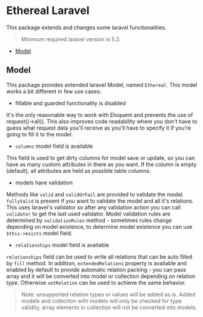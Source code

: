 # Ethereal Laravel

This package extends and changes some laravel functionalities.

> Minimum required laravel version is 5.3.
 
- [Model](#model)
 
## Model

This package provides extended laravel Model, named `Ethereal`. This model works a bit different in few use cases:

- fillable and guarded functionality is disabled

It's the only reasonable way to work with Eloquent and prevents the use of request()->all(). This also improves code readability where you don't have to guess what request 
data you'll receive as you'll have to specify it if you're going to fill it to the model.

- `columns` model field is available

This field is used to get dirty columns for model save or update, so you can have as many custom attributes in there as you want. If the column is empty (default), all 
attributes are held as possible table columns.

- models have validation

Methods like `valid` and `validOrFail` are provided to validate the model. `fullyValid` is present if you want to validate the model and all it's relations. This uses 
laravel's validator so after any validation action you can call `validator` to get the last used validator. Model validation rules are determined by `validationRules` method - 
sometimes rules change depending on model existence, to determine model existence you can use `$this->exists` model field.

- `relationships` model field is available

`relationships` field can be used to write all relations that can be auto filled by `fill` method. In addition, `extendedRelations` property is available and enabled by default 
to provide automatic relation packing - you can pass array and it will be converted into model or collection depending on relation type. Otherwise `setRelation` can be used to 
achieve the same behavior.

> Note: unsupported relation types or values will be added as is. Added models and collection with models will only be checked for type validity, array elements in collection 
will not be converted into models.
